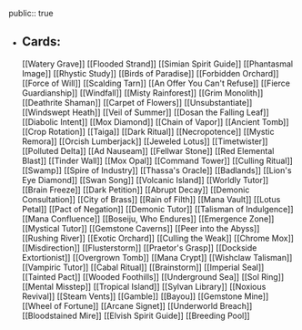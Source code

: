 public:: true
- ## Cards:
	[[Watery Grave]]
	[[Flooded Strand]]
	[[Simian Spirit Guide]]
	[[Phantasmal Image]]
	[[Rhystic Study]]
	[[Birds of Paradise]]
	[[Forbidden Orchard]]
	[[Force of Will]]
	[[Scalding Tarn]]
	[[An Offer You Can't Refuse]]
	[[Fierce Guardianship]]
	[[Windfall]]
	[[Misty Rainforest]]
	[[Grim Monolith]]
	[[Deathrite Shaman]]
	[[Carpet of Flowers]]
	[[Unsubstantiate]]
	[[Windswept Heath]]
	[[Veil of Summer]]
	[[Dosan the Falling Leaf]]
	[[Diabolic Intent]]
	[[Mox Diamond]]
	[[Chain of Vapor]]
	[[Ancient Tomb]]
	[[Crop Rotation]]
	[[Taiga]]
	[[Dark Ritual]]
	[[Necropotence]]
	[[Mystic Remora]]
	[[Orcish Lumberjack]]
	[[Jeweled Lotus]]
	[[Timetwister]]
	[[Polluted Delta]]
	[[Ad Nauseam]]
	[[Fellwar Stone]]
	[[Red Elemental Blast]]
	[[Tinder Wall]]
	[[Mox Opal]]
	[[Command Tower]]
	[[Culling Ritual]]
	[[Swamp]]
	[[Spire of Industry]]
	[[Thassa's Oracle]]
	[[Badlands]]
	[[Lion's Eye Diamond]]
	[[Swan Song]]
	[[Volcanic Island]]
	[[Worldly Tutor]]
	[[Brain Freeze]]
	[[Dark Petition]]
	[[Abrupt Decay]]
	[[Demonic Consultation]]
	[[City of Brass]]
	[[Rain of Filth]]
	[[Mana Vault]]
	[[Lotus Petal]]
	[[Pact of Negation]]
	[[Demonic Tutor]]
	[[Talisman of Indulgence]]
	[[Mana Confluence]]
	[[Boseiju, Who Endures]]
	[[Emergence Zone]]
	[[Mystical Tutor]]
	[[Gemstone Caverns]]
	[[Peer into the Abyss]]
	[[Rushing River]]
	[[Exotic Orchard]]
	[[Culling the Weak]]
	[[Chrome Mox]]
	[[Misdirection]]
	[[Flusterstorm]]
	[[Praetor's Grasp]]
	[[Dockside Extortionist]]
	[[Overgrown Tomb]]
	[[Mana Crypt]]
	[[Wishclaw Talisman]]
	[[Vampiric Tutor]]
	[[Cabal Ritual]]
	[[Brainstorm]]
	[[Imperial Seal]]
	[[Tainted Pact]]
	[[Wooded Foothills]]
	[[Underground Sea]]
	[[Sol Ring]]
	[[Mental Misstep]]
	[[Tropical Island]]
	[[Sylvan Library]]
	[[Noxious Revival]]
	[[Steam Vents]]
	[[Gamble]]
	[[Bayou]]
	[[Gemstone Mine]]
	[[Wheel of Fortune]]
	[[Arcane Signet]]
	[[Underworld Breach]]
	[[Bloodstained Mire]]
	[[Elvish Spirit Guide]]
	[[Breeding Pool]]
